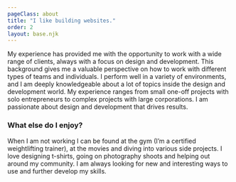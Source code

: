 ```yaml
---
pageClass: about
title: "I like building websites."
order: 2
layout: base.njk
---
```


My experience has provided me with the opportunity to work with a wide range of clients, always with a focus on design and development. This background gives me a valuable perspective on how to work with different types of teams and individuals. I perform well in a variety of environments, and I am deeply knowledgeable about a lot of topics inside the design and development world. My experience ranges from small one-off projects with solo entrepreneurs to complex projects with large corporations. I am passionate about design and development that drives results.

### What else do I enjoy?
When I am not working I can be found at the gym (I’m a certified weightlifting trainer), at the movies and diving into various side projects. I love designing t-shirts, going on photography shoots and helping out around my community. I am always looking for new and interesting ways to use and further develop my skills.
